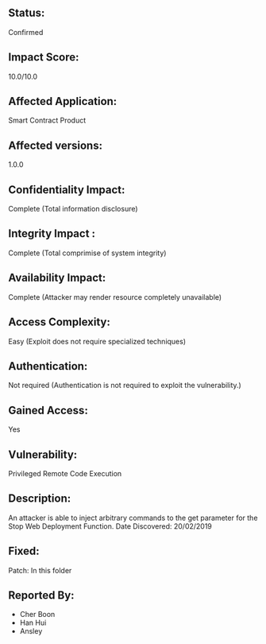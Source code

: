 ## Status: 
Confirmed
## Impact Score: 
10.0/10.0
## Affected Application: 
Smart Contract Product
## Affected versions:
1.0.0
## Confidentiality Impact:
Complete (Total information disclosure)
## Integrity Impact : 
Complete (Total comprimise of system integrity)
## Availability Impact:
Complete (Attacker may render resource completely unavailable)
## Access Complexity: 
Easy  (Exploit does not require specialized techniques)
## Authentication: 
Not required (Authentication is not required to exploit the vulnerability.)
## Gained Access: 
Yes
## Vulnerability: 
Privileged Remote Code Execution
## Description: 
An attacker is able to inject arbitrary commands to the get parameter for the Stop Web Deployment Function.
Date Discovered: 
20/02/2019 
## Fixed:
Patch: In this folder
## Reported By: 
* Cher Boon
* Han Hui
* Ansley
